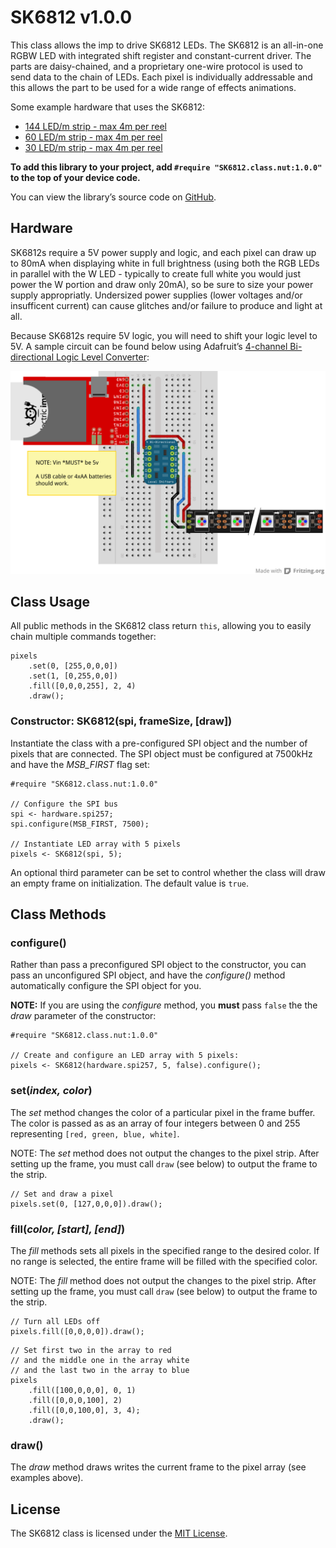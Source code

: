 # SK6812 v1.0.0

This class allows the imp to drive SK6812 LEDs. The SK6812 is an all-in-one RGBW LED with integrated shift register and constant-current driver. The parts are daisy-chained, and a proprietary one-wire protocol is used to send data to the chain of LEDs. Each pixel is individually addressable and this allows the part to be used for a wide range of effects animations.

Some example hardware that uses the SK6812:

* [144 LED/m strip - max 4m per reel](http://www.adafruit.com/products/2848)
* [60 LED/m strip - max 4m per reel](http://www.adafruit.com/products/2837)
* [30 LED/m strip - max 4m per reel](http://www.adafruit.com/products/2824)

**To add this library to your project, add `#require "SK6812.class.nut:1.0.0"` to the top of your device code.**

You can view the library’s source code on [GitHub](https://github.com/Sparkix/SK6812/blob/master/SK6812.class.nut).

## Hardware

SK6812s require a 5V power supply and logic, and each pixel can draw up to 80mA when displaying white in full brightness (using both the RGB LEDs in parallel with the W LED - typically to create full white you would just power the W portion and draw only 20mA), so be sure to size your power supply appropriatly. Undersized power supplies (lower voltages and/or insufficent current) can cause glitches and/or failure to produce and light at all.

Because SK6812s require 5V logic, you will need to shift your logic level to 5V. A sample circuit can be found below using Adafruit’s [4-channel Bi-directional Logic Level Converter](http://www.adafruit.com/products/757):

![SK6812 Circuit](./circuit.png)

## Class Usage

All public methods in the SK6812 class return `this`, allowing you to easily chain multiple commands together:

```squirrel
pixels
    .set(0, [255,0,0,0])
    .set(1, [0,255,0,0])
    .fill([0,0,0,255], 2, 4)
    .draw();
```

### Constructor: SK6812(spi, frameSize, [draw])

Instantiate the class with a pre-configured SPI object and the number of pixels that are connected. The SPI object must be configured at 7500kHz and have the *MSB_FIRST* flag set:

```squirrel
#require "SK6812.class.nut:1.0.0"

// Configure the SPI bus
spi <- hardware.spi257;
spi.configure(MSB_FIRST, 7500);

// Instantiate LED array with 5 pixels
pixels <- SK6812(spi, 5);
```

An optional third parameter can be set to control whether the class will draw an empty frame on initialization. The default value is `true`.

## Class Methods

### configure()

Rather than pass a preconfigured SPI object to the constructor, you can pass an unconfigured SPI object, and have the *configure()* method automatically configure the SPI object for you.

**NOTE:** If you are using the *configure* method, you **must** pass `false` the the *draw* parameter of the constructor:

```squirrel
#require "SK6812.class.nut:1.0.0"

// Create and configure an LED array with 5 pixels:
pixels <- SK6812(hardware.spi257, 5, false).configure();
```

### set(*index, color*)

The *set* method changes the color of a particular pixel in the frame buffer. The color is passed as as an array of four integers between 0 and 255 representing `[red, green, blue, white]`.

NOTE: The *set* method does not output the changes to the pixel strip. After setting up the frame, you must call `draw` (see below) to output the frame to the strip.

```squirrel
// Set and draw a pixel
pixels.set(0, [127,0,0,0]).draw();
```

### fill(*color, [start], [end]*)

The *fill* methods sets all pixels in the specified range to the desired color. If no range is selected, the entire frame will be filled with the specified color.

NOTE: The *fill* method does not output the changes to the pixel strip. After setting up the frame, you must call `draw` (see below) to output the frame to the strip.

```squirrel
// Turn all LEDs off
pixels.fill([0,0,0,0]).draw();
```

```squirrel
// Set first two in the array to red
// and the middle one in the array white
// and the last two in the array to blue
pixels
    .fill([100,0,0,0], 0, 1)
    .fill([0,0,0,100], 2)
    .fill([0,0,100,0], 3, 4);
    .draw();
```

### draw()

The *draw* method draws writes the current frame to the pixel array (see examples above).

## License

The SK6812 class is licensed under the [MIT License](https://github.com/electricimp/ws2812/tree/master/LICENSE).
